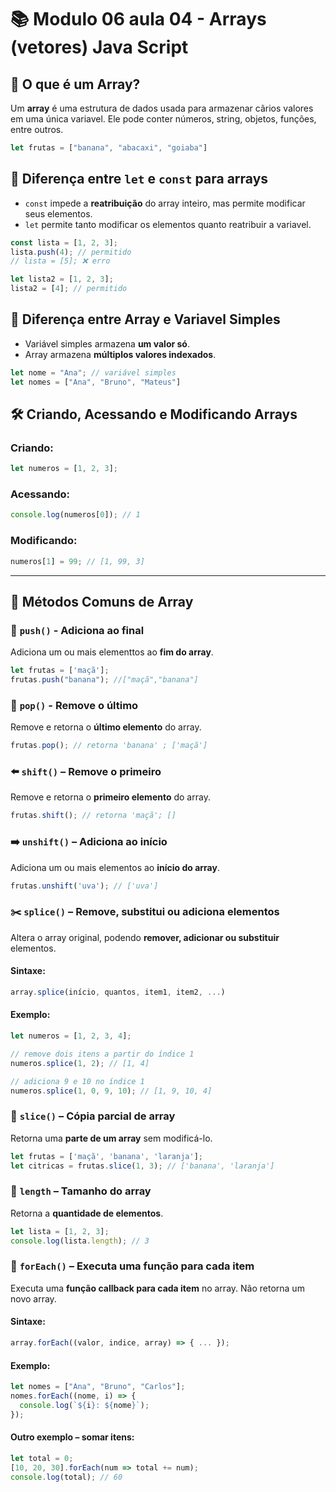 # 📚 Modulo 06 aula 04 - Arrays (vetores) Java Script

## 🧠 O que é um Array?
Um **array** é uma estrutura de dados usada para armazenar cãrios valores em uma única variavel. Ele pode conter números, string, objetos, funções, entre outros.

```js
let frutas = ["banana", "abacaxi", "goiaba"]
```

## 🔁 Diferença entre `let` e `const` para arrays
- `const` impede a **reatribuição** do array inteiro, mas permite modificar seus elementos.
- `let` permite tanto modificar os elementos quanto reatribuir a variavel.

```js
const lista = [1, 2, 3];
lista.push(4); // permitido
// lista = [5]; ❌ erro

let lista2 = [1, 2, 3];
lista2 = [4]; // permitido
```

## 🔄 Diferença entre Array e Variavel Simples
- Variável simples armazena **um valor só**.
- Array armazena **múltiplos valores indexados**.

```js
let nome = "Ana"; // variável simples
let nomes = ["Ana", "Bruno", "Mateus"]
```

## 🛠️ Criando, Acessando e Modificando Arrays

### Criando:
```js
let numeros = [1, 2, 3];
```

### Acessando:
```js
console.log(numeros[0]); // 1
```

### Modificando:
```js
numeros[1] = 99; // [1, 99, 3]
```

---

## 🔧 Métodos Comuns de Array

### 📌 `push()` - Adiciona ao final
Adiciona um ou mais elementtos ao **fim do array**.

```js
let frutas = ['maçã'];
frutas.push("banana"); //["maçã","banana"]
```

### 🧹 `pop()` - Remove o último
Remove e retorna o **último elemento** do array.

```js
frutas.pop(); // retorna 'banana' ; ['maçã']
```

### ⬅️ `shift()` – Remove o primeiro
Remove e retorna o **primeiro elemento** do array.

```javascript
frutas.shift(); // retorna 'maçã'; []
```

### ➡️ `unshift()` – Adiciona ao início
Adiciona um ou mais elementos ao **início do array**.

```javascript
frutas.unshift('uva'); // ['uva']
```
### ✂️ `splice()` – Remove, substitui ou adiciona elementos
Altera o array original, podendo **remover, adicionar ou substituir** elementos.

#### Sintaxe:
```javascript
array.splice(início, quantos, item1, item2, ...)
```

#### Exemplo:
```javascript
let numeros = [1, 2, 3, 4];

// remove dois itens a partir do índice 1
numeros.splice(1, 2); // [1, 4]

// adiciona 9 e 10 no índice 1
numeros.splice(1, 0, 9, 10); // [1, 9, 10, 4]
```

### 🧬 `slice()` – Cópia parcial de array
Retorna uma **parte de um array** sem modificá-lo.

```javascript
let frutas = ['maçã', 'banana', 'laranja'];
let citricas = frutas.slice(1, 3); // ['banana', 'laranja']
```

### 📏 `length` – Tamanho do array
Retorna a **quantidade de elementos**.

```javascript
let lista = [1, 2, 3];
console.log(lista.length); // 3
```

### 🔄 `forEach()` – Executa uma função para cada item
Executa uma **função callback para cada item** no array. Não retorna um novo array.

#### Sintaxe:
```javascript
array.forEach((valor, indice, array) => { ... });
```

#### Exemplo:
```javascript
let nomes = ["Ana", "Bruno", "Carlos"];
nomes.forEach((nome, i) => {
  console.log(`${i}: ${nome}`);
});
```

#### Outro exemplo – somar itens:
```javascript
let total = 0;
[10, 20, 30].forEach(num => total += num);
console.log(total); // 60
```
